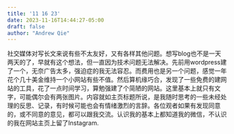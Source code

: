 ```yaml
---
title: '11 16 23'
date: 2023-11-16T14:44:27-05:00
draft: false
author: "Andrew Qie"
---
```


社交媒体对写长文来说有些不太友好，又有各样其他问题。想写blog也不是一天两天的了，早就有这个想法，但一直因为技术问题无法解决。先前用wordpress建了一个，无奈广告太多，强迫症的我无法容忍。而费用也是另一个问题，感觉一年花个几十美金维持一个小网站有些不值。然后算机缘巧合，发现了一些免费的建网站的工具，花了一点时间学习，算勉强建了个简陋的网站。这里基本上就只有文字，可能偶尔会有两张图片。内容就如主页标题所说，是我随时思考的一些未经处理的反思、记录，有时候可能也会有情绪激烈的言辞。各位观者如果有发现同意的，或不同意的意见，都可以跟我交流。认识我的基本上都知道我的微信，不认识的我在网站主页上留了Instagram.